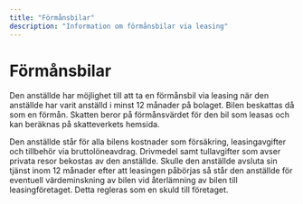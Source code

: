 ```yaml
---
title: "Förmånsbilar"
description: "Information om förmånsbilar via leasing"
---
```


# Förmånsbilar

Den anställde har möjlighet till att ta en förmånsbil via leasing när den anställde har varit anställd i minst 12 månader på bolaget. Bilen beskattas då som en förmån. Skatten beror på förmånsvärdet för den bil som leasas och kan beräknas på skatteverkets hemsida.

Den anställde står för alla bilens kostnader som försäkring, leasingavgifter och tillbehör via bruttolöneavdrag. Drivmedel samt tullavgifter som avser privata resor bekostas av den anställde. Skulle den anställde avsluta sin tjänst inom 12 månader efter att leasingen påbörjas så står den anställde för eventuell värdeminskning av bilen vid återlämning av bilen till leasingföretaget. Detta regleras som en skuld till företaget.